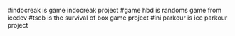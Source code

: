 #indocreak
is game indocreak project
#game hbd
is randoms game from icedev
#tsob
is the survival of box game project
#ini parkour
is ice parkour project
